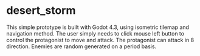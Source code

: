 # desert_storm
This simple prototype is built with Godot 4.3, using isometric tilemap and navigation method. The user simply needs to click mouse left button to control the protagonist to move and attack. The protagonist can attack in 8 direction. Enemies are random generated on a period basis.
